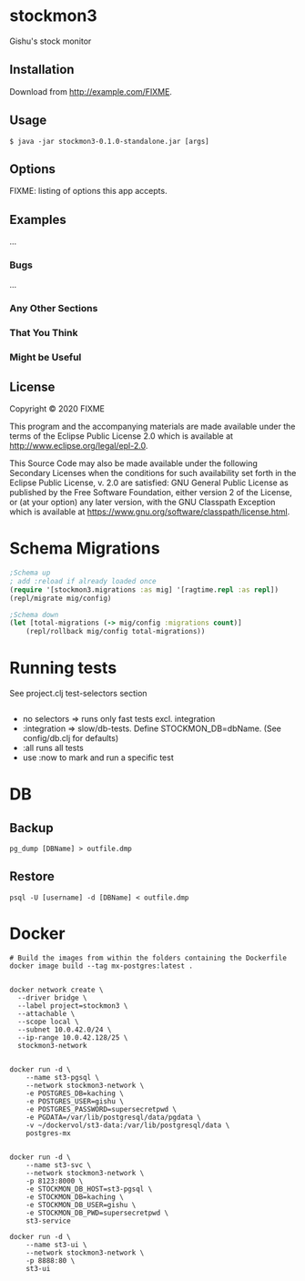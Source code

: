 # stockmon3

Gishu's stock monitor

## Installation

Download from http://example.com/FIXME.

## Usage

    $ java -jar stockmon3-0.1.0-standalone.jar [args]

## Options

FIXME: listing of options this app accepts.

## Examples

...

### Bugs

...

### Any Other Sections
### That You Think
### Might be Useful

## License

Copyright © 2020 FIXME

This program and the accompanying materials are made available under the
terms of the Eclipse Public License 2.0 which is available at
http://www.eclipse.org/legal/epl-2.0.

This Source Code may also be made available under the following Secondary
Licenses when the conditions for such availability set forth in the Eclipse
Public License, v. 2.0 are satisfied: GNU General Public License as published by
the Free Software Foundation, either version 2 of the License, or (at your
option) any later version, with the GNU Classpath Exception which is available
at https://www.gnu.org/software/classpath/license.html.


# Schema Migrations

```clojure
;Schema up
; add :reload if already loaded once
(require '[stockmon3.migrations :as mig] '[ragtime.repl :as repl])
(repl/migrate mig/config)

;Schema down
(let [total-migrations (-> mig/config :migrations count)]
    (repl/rollback mig/config total-migrations))
```

# Running tests
See project.clj test-selectors section
```lein test [:all/:integration/:now]
```
- no selectors => runs only fast tests excl. integration
- :integration => slow/db-tests. Define STOCKMON_DB=dbName. (See config/db.clj for defaults)
- :all runs all tests 
- use :now to mark and run a specific test



# DB 

## Backup
`pg_dump [DBName] > outfile.dmp`

## Restore
`psql -U [username] -d [DBName] < outfile.dmp`
 
# Docker
```
# Build the images from within the folders containing the Dockerfile
docker image build --tag mx-postgres:latest .


docker network create \
  --driver bridge \
  --label project=stockmon3 \
  --attachable \
  --scope local \
  --subnet 10.0.42.0/24 \
  --ip-range 10.0.42.128/25 \
  stockmon3-network


docker run -d \
    --name st3-pgsql \
    --network stockmon3-network \
    -e POSTGRES_DB=kaching \
    -e POSTGRES_USER=gishu \
    -e POSTGRES_PASSWORD=supersecretpwd \
    -e PGDATA=/var/lib/postgresql/data/pgdata \
    -v ~/dockervol/st3-data:/var/lib/postgresql/data \
    postgres-mx


docker run -d \
    --name st3-svc \
    --network stockmon3-network \
    -p 8123:8000 \
    -e STOCKMON_DB_HOST=st3-pgsql \
    -e STOCKMON_DB=kaching \
    -e STOCKMON_DB_USER=gishu \
    -e STOCKMON_DB_PWD=supersecretpwd \
    st3-service

docker run -d \
    --name st3-ui \
    --network stockmon3-network \
    -p 8888:80 \
    st3-ui

```